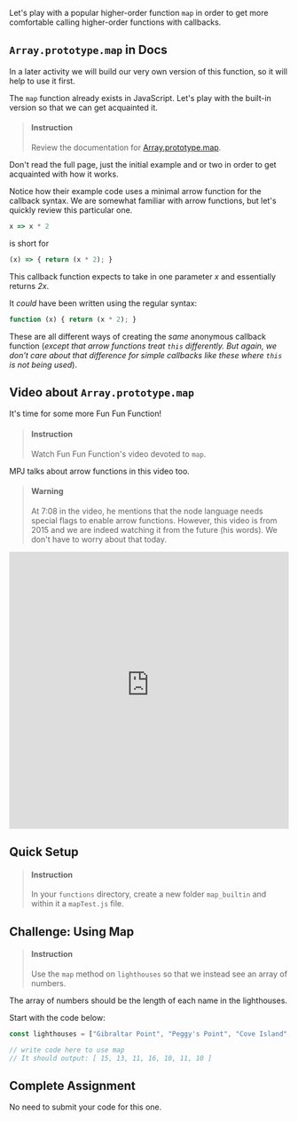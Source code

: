 

Let's play with a popular higher-order function `map` in order to get more comfortable calling higher-order functions with callbacks.

## `Array.prototype.map` in Docs

In a later activity we will build our very own version of this function, so it will help to use it first.

The `map` function already exists in JavaScript. Let's play with the built-in version so that we can get acquainted it.

> #### Instruction
> Review the documentation for [Array.prototype.map](https://developer.mozilla.org/en-US/docs/Web/JavaScript/Reference/Global_Objects/Array/map).

Don't read the full page, just the initial example and or two in order to get acquainted with how it works.

Notice how their example code uses a minimal arrow function for the callback syntax. We are somewhat familiar with arrow functions, but let's quickly review this particular one.

```javascript
x => x * 2
```

is short for

```javascript
(x) => { return (x * 2); }
```

This callback function expects to take in one parameter _x_ and essentially returns _2x_.

It _could_ have been written using the regular syntax:

```javascript
function (x) { return (x * 2); }
```

These are all different ways of creating the _same_ anonymous callback function (_except that arrow functions treat `this` differently. But again, we don't care about that difference for simple callbacks like these where `this` is not being used_).

## Video about `Array.prototype.map`

It's time for some more Fun Fun Function!

> #### Instruction
> Watch Fun Fun Function's video devoted to `map`.

MPJ talks about arrow functions in this video too.

<div></div>

> #### Warning
> At 7:08 in the video, he mentions that the node language needs special flags to enable arrow functions. However, this video is from 2015 and we are indeed watching it from the future (his words). We don't have to worry about that today.

<iframe style="width: 100%; height: 500px;" src="https://www.youtube-nocookie.com/embed/bCqtb-Z5YGQ" frameborder="0" allow="accelerometer; autoplay; encrypted-media; gyroscope; picture-in-picture" allowfullscreen></iframe>

## Quick Setup

> #### Instruction
> In your `functions` directory, create a new folder `map_builtin` and within it a `mapTest.js` file.

## Challenge: Using Map

> #### Instruction
> Use the `map` method on `lighthouses` so that we instead see an array of numbers.

The array of numbers should be the length of each name in the lighthouses.

Start with the code below:

```javascript
const lighthouses = ["Gibraltar Point", "Peggy's Point", "Cove Island", "Discovery Island", "Cape Scott", "Point Clark", "Kincardine"];

// write code here to use map
// It should output: [ 15, 13, 11, 16, 10, 11, 10 ]
```

## Complete Assignment

No need to submit your code for this one.
